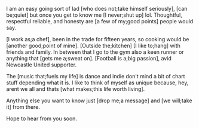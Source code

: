 I am an easy going sort of lad [who does not;take himself seriously], [can be;quiet] but once you get to know me [I never;shut up] lol. Thoughtful, respectful reliable, and honesty are [a few of my;good points] people would say.

[I work as;a chef], been in the trade for fifteen years, so cooking would be [another good;point of mine]. [Outside the;kitchen] [I like to;hang] with friends and family. In between that I go to the gym also a keen runner or anything that [gets me a;sweat on]. [Football is a;big passion], avid Newcastle United supporter.

The [music that;fuels my life] is dance and indie don't mind a bit of chart stuff depending what it is. I like to think of myself as unique because, hey, arent we all and thats [what makes;this life worth living].

Anything else you want to know just [drop me;a message] and [we will;take it] from there.

Hope to hear from you soon.
